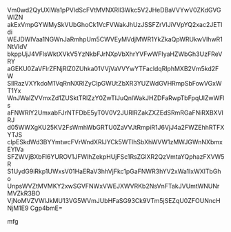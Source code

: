 Vm0wd2QyUXlWa1pPVldScFVtMVNXRll3Wkc5V2JHeDBaVVYwV0ZKdGVGWlZN
akExVmpGYWMySkVUbGhoCk1VcFVWakJhUzJSSFZrVlJiVVpYQ2xac2JETldi
WEJDWlVaa1NGWnJaRmhpUm5CWVEyMVdjMWR1YkZkaQpWRUkwVlhwR1NtVldV
bkppUjJ4VFlsWktXVkV5YzNkbFJrNXpVbXhrYVFwWFIyaHZWbGh3UzFReVRY
aGEKU0ZaVFlrZFNjRlZ0ZUhka01VVjVaVVYwYTFacldqRlphMXB2Vm5kd2FW
SllRazVXYkdoM1VqRnNXRlZyClpGWUtZbXR3YUZWdGVHRmpSbFowVGxWT1Yx
WnJWalZVVmxZd1ZUSktTRlZzY0ZwTlJuQnlWakJHZDFaRwpTbFpqUlZwWFls
aFNWRlY2UmxabFJrNTFDbE5yT0V0V2JURlRZakZXZEdSRmRGaFNiRXBXVlRJ
d05WWXgKU25KV2FsWmhWbGRTU0ZaVVJtRmpiR1J6VjJ4a2FWZEhhRTFXYTJS
clpESkdWd3BYYmtwcFVrWndXRlJYCk5WTlhSbXhWVW1zMWJGWnNXbmxEYlVa
SFZWVjBXbFl6YUROV1JFWlhZekpHUjFSc1RsZGlXR2QzVmtaYQphazFXVW5R
S1UydG9iRkp1UWxsV01HaERaV3hhVjFkc1pGaFNWR3hYV2xWa1IxWXlTbGho
UnpsWVZtMVMKY2xwSGVFNWxVWEJXWVRKb2NsVnFTakJVUmtWNUNrMVZkR3BO
VjNoMVZVWlJkMU13VG5WVmJUbHFaSG93Ck9VTm5jSEZqU0ZFOUNncHNjM1E9
Cgp4bmE=

mfg